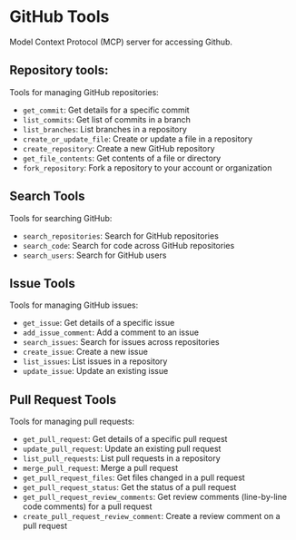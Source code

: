 # GitHub Tools

Model Context Protocol (MCP) server for accessing Github.

## Repository tools:
Tools for managing GitHub repositories:

- `get_commit`: Get details for a specific commit
- `list_commits`: Get list of commits in a branch
- `list_branches`: List branches in a repository
- `create_or_update_file`: Create or update a file in a repository
- `create_repository`: Create a new GitHub repository
- `get_file_contents`: Get contents of a file or directory
- `fork_repository`: Fork a repository to your account or organization

## Search Tools

Tools for searching GitHub:

- `search_repositories`: Search for GitHub repositories
- `search_code`: Search for code across GitHub repositories
- `search_users`: Search for GitHub users

## Issue Tools

Tools for managing GitHub issues:

- `get_issue`: Get details of a specific issue
- `add_issue_comment`: Add a comment to an issue
- `search_issues`: Search for issues across repositories
- `create_issue`: Create a new issue
- `list_issues`: List issues in a repository
- `update_issue`: Update an existing issue

## Pull Request Tools

Tools for managing pull requests:

- `get_pull_request`: Get details of a specific pull request
- `update_pull_request`: Update an existing pull request
- `list_pull_requests`: List pull requests in a repository
- `merge_pull_request`: Merge a pull request
- `get_pull_request_files`: Get files changed in a pull request
- `get_pull_request_status`: Get the status of a pull request
- `get_pull_request_review_comments`: Get review comments (line-by-line code comments) for a pull request
- `create_pull_request_review_comment`: Create a review comment on a pull request